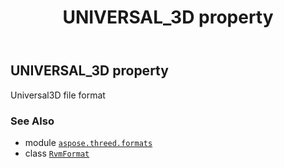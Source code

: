 ﻿---
title: UNIVERSAL_3D property
second_title: Aspose.3D for Python via .NET API References
description: 
type: docs
weight: 480
url: /aspose.threed.formats/rvmformat/universal_3d/
is_root: false
---

## UNIVERSAL_3D property


Universal3D file format

### See Also
* module [`aspose.threed.formats`](../../)
* class [`RvmFormat`](/3d/python-net/aspose.threed.formats/rvmformat)
